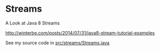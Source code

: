 # Streams
A Look at Java 8 Streams

<http://winterbe.com/posts/2014/07/31/java8-stream-tutorial-examples>

See my source code in [src/streams/Streams.java](https://github.com/richardeigenmann/Streams/blob/master/src/streams/Streams.java)
